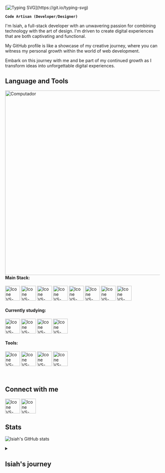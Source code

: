 
[![Typing SVG](https://readme-typing-svg.herokuapp.com?color=F0F0F0&size=40&left=true&vCenter=true&width=1000&lines=Welcome+to+my+GitHub+profile!;I'm+Isiah+Zac;)](https://git.io/typing-svg)

**`Code Artisan (Developer/Designer)`**

I'm Isiah, a full-stack developer with an unwavering passion for combining technology with the art of design. I'm driven to create digital experiences that are both captivating and functional.

My GitHub profile is like a showcase of my creative journey, where you can witness my personal growth within the world of web development.

Embark on this journey with me and be part of my continued growth as I transform ideas into unforgettable digital experiences.


## Language and Tools

  <img src="https://github.com/isiahzac/isiahzac/assets/130514737/725f4494-cd52-49d3-9305-0b171fc7db25" min-width="600px" max-width="600px" width="600px" align="right" alt="Computador">

#### Main Stack:
  [<img height="48px" width="48px" alt="Icone VS-Code" src="https://skillicons.dev/icons?i=html"/>](https://developer.mozilla.org/en-US/docs/Web/HTML)
  [<img height="48px" width="48px" alt="Icone VS-Code" src="https://skillicons.dev/icons?i=css"/>](https://developer.mozilla.org/en-US/docs/Web/CSS)
  [<img height="48px" width="48px" alt="Icone VS-Code" src="https://skillicons.dev/icons?i=js"/>](https://developer.mozilla.org/en-US/docs/Web/JavaScript)
  [<img height="48px" width="48px" alt="Icone VS-Code" src="https://skillicons.dev/icons?i=ts"/>](https://www.typescriptlang.org/)
  [<img height="48px" width="48px" alt="Icone VS-Code" src="https://skillicons.dev/icons?i=nodejs"/>](https://nodejs.org/en)
  [<img height="48px" width="48px" alt="Icone VS-Code" src="https://skillicons.dev/icons?i=react"/>](https://react.dev/)
  [<img height="48px" width="48px" alt="Icone VS-Code" src="https://skillicons.dev/icons?i=tailwind"/>](https://tailwindcss.com/)
  [<img height="48px" width="48px" alt="Icone VS-Code" src="https://skillicons.dev/icons?i=nestjs"/>](https://nestjs.com/)


#### Currently studying:
  [<img height="48px" width="48px" alt="Icone VS-Code" src="https://skillicons.dev/icons?i=py"/>](https://www.python.org/)
  [<img height="48px" width="48px" alt="Icone VS-Code" src="https://skillicons.dev/icons?i=mysql"/>](https://www.mysql.com/)
  [<img height="48px" width="48px" alt="Icone VS-Code" src="https://skillicons.dev/icons?i=linux"/>](https://www.linux.org/)
  [<img height="48px" width="48px" alt="Icone VS-Code" src="https://skillicons.dev/icons?i=vue"/>](https://www.vuejs.org/)

#### Tools:

  [<img height="48px" width="48px" alt="Icone VS-Code" src="https://skillicons.dev/icons?i=figma"/>](https://www.figma.com/)
  [<img height="48px" width="48px" alt="Icone VS-Code" src="https://skillicons.dev/icons?i=vscode"/>](https://code.visualstudio.com/)
  [<img height="48px" width="48px" alt="Icone VS-Code" src="https://skillicons.dev/icons?i=github"/>](https://github.com/)
  [<img height="48px" width="48px" alt="Icone VS-Code" src="https://skillicons.dev/icons?i=git"/>](https://git-scm.com/)

<br>

## Connect with me

  [<img height="48px" width="48px" alt="Icone VS-Code" src="https://skillicons.dev/icons?i=instagram"/>](https://instagram.com/1s1ahzac)
  [<img height="48px" width="48px" alt="Icone VS-Code" src="https://skillicons.dev/icons?i=linkedin"/>](https://linkedin.com/in/isiahzac)


## Stats

![Isiah's GitHub stats](https://github-readme-stats.vercel.app/api?username=isiahzac&theme=swift&show_icons=true)

<details>
  <summary><h2>Isiah's journey</h2></summary>
  
  My journey in the world of technology has been a fascinating combination of experiences and learning.

  A few years ago, while enjoying my time in Iceland, I had my first introduction to the world of programming thanks to someone I met. From that moment on, I was intrigued by what programming was all about    and the exciting things that could be created with that skill.

  Eventually, I met someone else who was really into programming and I got to see firsthand how amazing programming is and all the cool things you can do. That led me to decide what I wanted to do next.

  In 2023, I decided that I had to make a career change and threw myself into studying programming while working as a bartender. During this time, I completed courses in web layout and full stack 
  development, which gave me a good foundation to get started in the world of web development.

  Currently, I'm immersed in a cybersecurity course and also expanding my knowledge with another frontend course to improve my skills and be able to express my creativity the way I like.

</details>
